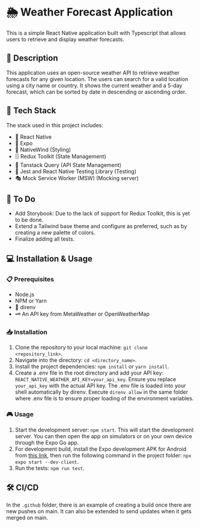 # 🌦️ Weather Forecast Application

This is a simple React Native application built with Typescript that allows users to retrieve and display weather forecasts.

## 📝 Description

This application uses an open-source weather API to retrieve weather forecasts for any given location. The users can search for a valid location using a city name or country. It shows the current weather and a 5-day forecast, which can be sorted by date in descending or ascending order.

## 🧰 Tech Stack

The stack used in this project includes:

- 🧩 React Native
- 🚀 Expo
- 🎨 NativeWind (Styling)
- 🗄️ Redux Toolkit (State Management)
- 📡 Tanstack Query (API State Management)
- 🧪 Jest and React Native Testing Library (Testing)
- 🎭 Mock Service Worker (MSW) (Mocking server)

## 📌 To Do

- Add Storybook: Due to the lack of support for Redux Toolkit, this is yet to be done.
- Extend a Tailwind base theme and configure as preferred, such as by creating a new palette of colors.
- Finalize adding all tests.

## 💻 Installation & Usage

### 📋 Prerequisites

- Node.js
- NPM or Yarn
- 🔀 direnv
- 🗝️ An API key from MetaWeather or OpenWeatherMap

### 📥 Installation

1. Clone the repository to your local machine: `git clone <repository_link>`.
2. Navigate into the directory: `cd <directory_name>`.
3. Install the project dependencies: `npm install` or `yarn install`.
4. Create a .env file in the root directory and add your API key: `REACT_NATIVE_WEATHER_API_KEY=your_api_key`. Ensure you replace `your_api_key` with the actual API key. The .env file is loaded into your shell automatically by direnv. Execute `direnv allow` in the same folder where .env file is to ensure proper loading of the environment variables.

### 🎮 Usage

1. Start the development server: `npm start`. This will start the development server. You can then open the app on simulators or on your own device through the Expo Go app.
2. For development build, install the Expo development APK for Android from [this link](https://expo.dev/accounts/alessandrocapra/projects/weather/builds/1e23e6c7-7d96-459b-9254-46e83778d6ed), then run the following command in the project folder: `npx expo start --dev-client`.
3. Run the tests: `npm run test`.

## 🛠️ CI/CD

In the `.github` folder, there is an example of creating a build once there are new pushes on main. It can also be extended to send updates when it gets merged on main.
